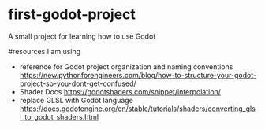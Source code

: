 # first-godot-project
A small project for learning how to use Godot

#resources I am using
* reference for Godot project organization and naming conventions 
https://new.pythonforengineers.com/blog/how-to-structure-your-godot-project-so-you-dont-get-confused/
* Shader Docs
https://godotshaders.com/snippet/interpolation/
* replace GLSL with Godot language 
https://docs.godotengine.org/en/stable/tutorials/shaders/converting_glsl_to_godot_shaders.html
